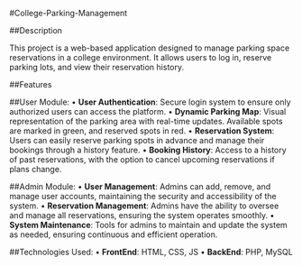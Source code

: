 #College-Parking-Management

##Description

This project is a web-based application designed to manage parking space reservations in a college environment. It allows users to log in, reserve parking lots, and view their reservation history.

##Features

##User Module:
• **User Authentication**: Secure login system to ensure only authorized users can access the platform.
• **Dynamic Parking Map**: Visual representation of the parking area with real-time updates. Available spots are marked in green, and reserved spots in red.
• **Reservation System**: Users can easily reserve parking spots in advance and manage their bookings through a history feature.
• **Booking History**: Access to a history of past reservations, with the option to cancel upcoming reservations if plans change.

##Admin Module:
• **User Management**: Admins can add, remove, and manage user accounts, maintaining the security and accessibility of the system.
• **Reservation Management**: Admins have the ability to oversee and manage all reservations, ensuring the system operates smoothly.
• **System Maintenance**: Tools for admins to maintain and update the system as needed, ensuring continuous and efficient operation.

##Technologies Used:
• **FrontEnd**: HTML, CSS, JS
• **BackEnd**: PHP, MySQL
